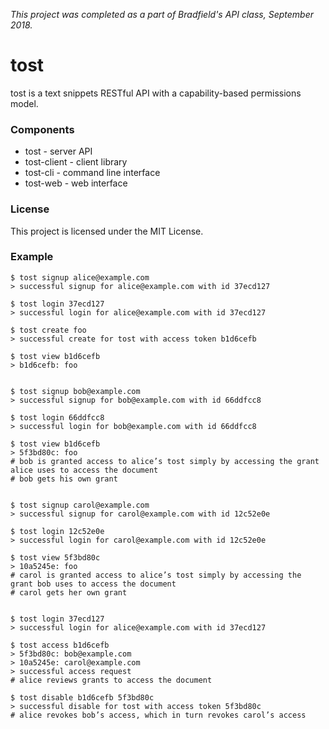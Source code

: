 *This project was completed as a part of Bradfield's API class, September 2018.*

tost
====

tost is a text snippets RESTful API with a capability-based permissions model.

### Components

* tost - server API
* tost-client - client library
* tost-cli - command line interface
* tost-web - web interface


### License

This project is licensed under the MIT License.


### Example

    $ tost signup alice@example.com
    > successful signup for alice@example.com with id 37ecd127
    
    $ tost login 37ecd127
    > successful login for alice@example.com with id 37ecd127
    
    $ tost create foo
    > successful create for tost with access token b1d6cefb
    
    $ tost view b1d6cefb
    > b1d6cefb: foo
    
    
    $ tost signup bob@example.com
    > successful signup for bob@example.com with id 66ddfcc8
    
    $ tost login 66ddfcc8
    > successful login for bob@example.com with id 66ddfcc8
    
    $ tost view b1d6cefb
    > 5f3bd80c: foo
    # bob is granted access to alice’s tost simply by accessing the grant alice uses to access the document
    # bob gets his own grant
    
    
    $ tost signup carol@example.com
    > successful signup for carol@example.com with id 12c52e0e
    
    $ tost login 12c52e0e
    > successful login for carol@example.com with id 12c52e0e
    
    $ tost view 5f3bd80c
    > 10a5245e: foo
    # carol is granted access to alice’s tost simply by accessing the grant bob uses to access the document
    # carol gets her own grant
    
    
    $ tost login 37ecd127
    > successful login for alice@example.com with id 37ecd127
    
    $ tost access b1d6cefb
    > 5f3bd80c: bob@example.com
    > 10a5245e: carol@example.com
    > successful access request
    # alice reviews grants to access the document
    
    $ tost disable b1d6cefb 5f3bd80c
    > successful disable for tost with access token 5f3bd80c
    # alice revokes bob’s access, which in turn revokes carol’s access
